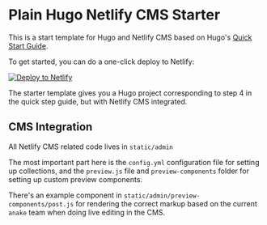 # Plain Hugo Netlify CMS Starter

This is a start template for Hugo and Netlify CMS based on Hugo's [Quick Start Guide](https://gohugo.io/getting-started/quick-start/).

To get started, you can do a one-click deploy to Netlify:

[![Deploy to Netlify](https://www.netlify.com/img/deploy/button.svg)](https://app.netlify.com/start/deploy?repository=https://github.com/biilmann/netlify-cms-plain-hugo&stack=cms)

The starter template gives you a Hugo project corresponding to step 4 in the quick step guide, but with Netlify CMS integrated.

## CMS Integration

All Netlify CMS related code lives in `static/admin`

The most important part here is the `config.yml` configuration file for setting up collections,
and the `preview.js` file and `preview-components` folder for setting up custom preview components.

There's an example component in `static/admin/preview-components/post.js` for rendering the correct markup
based on the current `anake` team when doing live editing in the CMS.
